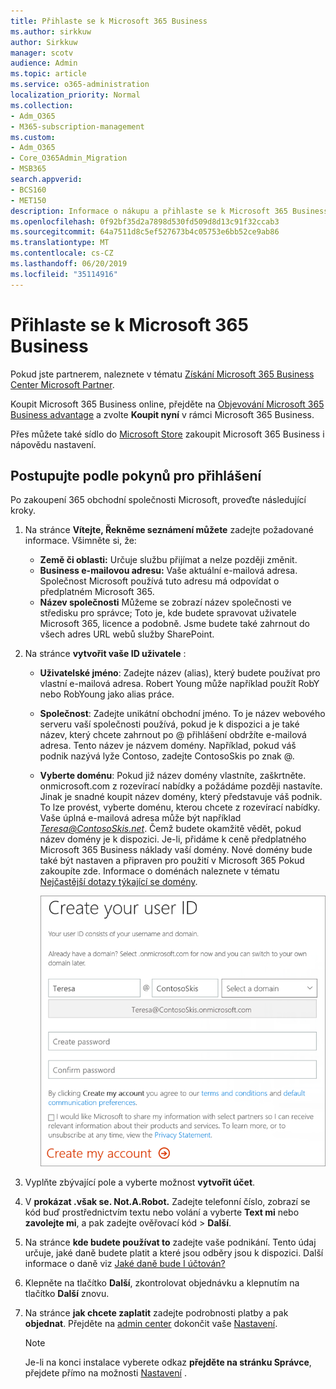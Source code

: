 ```yaml
---
title: Přihlaste se k Microsoft 365 Business
ms.author: sirkkuw
author: Sirkkuw
manager: scotv
audience: Admin
ms.topic: article
ms.service: o365-administration
localization_priority: Normal
ms.collection:
- Adm_O365
- M365-subscription-management
ms.custom:
- Adm_O365
- Core_O365Admin_Migration
- MSB365
search.appverid:
- BCS160
- MET150
description: Informace o nákupu a přihlaste se k Microsoft 365 Business.
ms.openlocfilehash: 0f92bf35d2a7898d530fd509d8d13c91f32ccab3
ms.sourcegitcommit: 64a7511d8c5ef527673b4c05753e6bb52ce9ab86
ms.translationtype: MT
ms.contentlocale: cs-CZ
ms.lasthandoff: 06/20/2019
ms.locfileid: "35114916"
---
```

# <a name="sign-up-for-microsoft-365-business"></a>Přihlaste se k Microsoft 365 Business

Pokud jste partnerem, naleznete v tématu [Získání Microsoft 365 Business Center Microsoft Partner](get-microsoft-365-business.md#get-microsoft-365-business-from-microsoft-partner-center).

Koupit Microsoft 365 Business online, přejděte na [Objevování Microsoft 365 Business advantage](https://www.microsoft.com/microsoft-365/business#pmg-cmp-desktop) a zvolte **Koupit nyní** v rámci Microsoft 365 Business.

Přes můžete také sídlo do [Microsoft Store](https://www.microsoft.com/en-us/store/locations/find-a-store?icid=en-us_UF_FAS) zakoupit Microsoft 365 Business i nápovědu nastavení.

## <a name="complete-the-sign-up-steps"></a>Postupujte podle pokynů pro přihlášení

Po zakoupení 365 obchodní společnosti Microsoft, proveďte následující kroky.

1. Na stránce **Vítejte, Řekněme seznámení můžete** zadejte požadované informace. Všimněte si, že:
 
    -  **Země či oblasti:** Určuje službu přijímat a nelze později změnit.
    - **Business e-mailovou adresu:** Vaše aktuální e-mailová adresa. Společnost Microsoft používá tuto adresu má odpovídat o předplatném Microsoft 365.
    - **Název společnosti** Můžeme se zobrazí název společnosti ve středisku pro správce; Toto je, kde budete spravovat uživatele Microsoft 365, licence a podobně. Jsme budete také zahrnout do všech adres URL webů služby SharePoint.

2. Na stránce **vytvořit vaše ID uživatele** :

    - **Uživatelské jméno**: Zadejte název (alias), který budete používat pro vlastní e-mailová adresa. Robert Young může například použít RobY nebo RobYoung jako alias práce.
    - **Společnost**: Zadejte unikátní obchodní jméno. To je název webového serveru vaší společnosti používá, pokud je k dispozici a je také název, který chcete zahrnout po @ přihlášení obdržíte e-mailová adresa. Tento název je názvem domény. Například, pokud váš podnik nazývá lyže Contoso, zadejte ContosoSkis po znak @.
    - **Vyberte doménu**: Pokud již název domény vlastníte, zaškrtněte. onmicrosoft.com z rozevírací nabídky a požádáme později nastavíte. Jinak je snadné koupit název domény, který představuje váš podnik. To lze provést, vyberte doménu, kterou chcete z rozevírací nabídky. Vaše úplná e-mailová adresa může být například *Teresa@ContosoSkis.net*. Čemž budete okamžitě vědět, pokud název domény je k dispozici. Je-li, přidáme k ceně předplatného Microsoft 365 Business náklady vaší domény. Nové domény bude také být nastaven a připraven pro použití v Microsoft 365 Pokud zakoupíte zde. Informace o doménách naleznete v tématu [Nejčastější dotazy týkající se domény](https://docs.microsoft.com/office365/admin/setup/domains-faq).
    
        ![Obrazovka vytvoření stránky ID uživatele.](media/signinuserid.png)

3. Vyplňte zbývající pole a vyberte možnost **vytvořit účet**.
4. V **prokázat .však se. Not.A.Robot.** Zadejte telefonní číslo, zobrazí se kód buď prostřednictvím textu nebo volání a vyberte **Text mi** nebo **zavolejte mi**, a pak zadejte ověřovací kód \> **Další**.
5. Na stránce **kde budete používat to** zadejte vaše podnikání. Tento údaj určuje, jaké daně budete platit a které jsou odběry jsou k dispozici. Další informace o daně viz [Jaké daně bude I účtován?](https://docs.microsoft.com/office365/admin/subscriptions-and-billing/what-tax-will-i-be-charged?view=o365-worldwide) 
1. Klepněte na tlačítko **Další**, zkontrolovat objednávku a klepnutím na tlačítko **Další** znovu.
1. Na stránce **jak chcete zaplatit** zadejte podrobnosti platby a pak **objednat**.
    Přejděte na [admin center](https://docs.microsoft.com/en-us/office365/admin/subscriptions-and-billing/what-tax-will-i-be-charged?view=o365-worldwide) dokončit vaše [Nastavení](set-up.md).

    > [!NOTE]
    > Je-li na konci instalace vyberete odkaz **přejděte na stránku Správce**, přejdete přímo na možnosti [Nastavení](set-up.md) .
